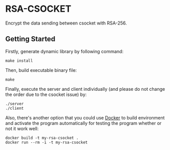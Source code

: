 # RSA-CSOCKET

Encrypt the data sending between csocket with RSA-256.

## Getting Started

Firstly, generate dynamic library by following command:
```
make install
```
Then, build executable binary file:

```
make
```
Finally, execute the server and client individually (and please do not change the order due to the csocket issue) by:
```
./server
./client
```

Also, there's another option that you could use [Docker](https://www.docker.com) to build environment and activate the program automatically for testing the program whether or not it work well:
```
docker build -t my-rsa-csocket .
docker run --rm -i -t my-rsa-csocket
```
